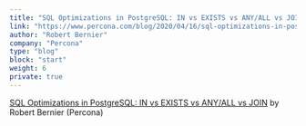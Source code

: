 ```yaml
---
title: "SQL Optimizations in PostgreSQL: IN vs EXISTS vs ANY/ALL vs JOIN"
link: "https://www.percona.com/blog/2020/04/16/sql-optimizations-in-postgresql-in-vs-exists-vs-any-all-vs-join/"
author: "Robert Bernier"
company: "Percona"
type: "blog"
block: "start"
weight: 6
private: true
---
```


[SQL Optimizations in PostgreSQL: IN vs EXISTS vs ANY/ALL vs JOIN](https://www.percona.com/blog/2020/04/16/sql-optimizations-in-postgresql-in-vs-exists-vs-any-all-vs-join/) by Robert Bernier (Percona)
